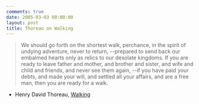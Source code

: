 ```yaml
---
comments: true
date: 2005-03-03 00:00:00
layout: post
title: Thoreau on Walking
---
```


> We should go forth on the shortest walk, perchance, in the spirit of undying adventure, never to return, --prepared to send back our embalmed hearts only as relics to our desolate kingdoms. If you are ready to leave father and mother, and brother and sister, and wife and child and friends, and never see them again, --if you have paid your debts, and made your will, and settled all your affairs, and are a free man, then you are ready for a walk.




- Henry David Thoreau, [Walking](http://server1.fandm.edu/departments/AmericanStudies/faculty/schuyler/schuyler_amlandscape/walking.html)
